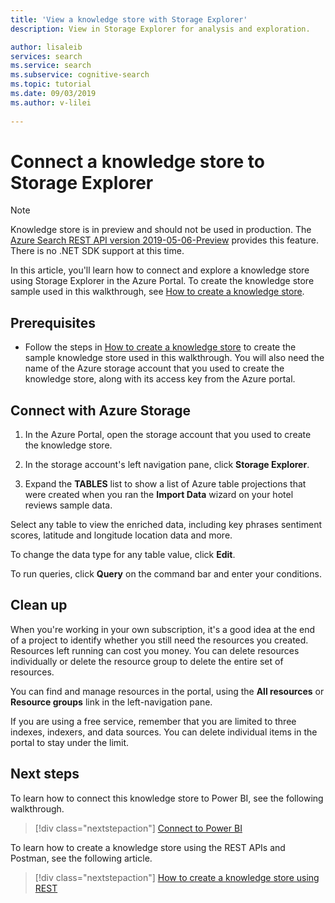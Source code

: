 ```yaml
---
title: 'View a knowledge store with Storage Explorer'
description: View in Storage Explorer for analysis and exploration.  

author: lisaleib
services: search
ms.service: search
ms.subservice: cognitive-search
ms.topic: tutorial
ms.date: 09/03/2019
ms.author: v-lilei
 
---
```

# Connect a knowledge store to Storage Explorer

> [!Note]
> Knowledge store is in preview and should not be used in production. The [Azure Search REST API version 2019-05-06-Preview](search-api-preview.md) provides this feature. There is no .NET SDK support at this time.
>
In this article, you'll learn how to connect and explore a knowledge store using Storage Explorer in the Azure Portal. To create the knowledge store sample used in this walkthrough, see [How to create a knowledge store](knowledge-store-howto-create).

## Prerequisites

+ Follow the steps in [How to create a knowledge store](knowledge-store-howto-create) to create the sample knowledge store used in this walkthrough. You will also need the name of the Azure storage account that you used to create the knowledge store, along with its access key from the Azure portal.

## Connect with Azure Storage

1. In the Azure Portal, open the storage account that you used to create the knowledge store.

1. In the storage account's left navigation pane, click **Storage Explorer**.

1. Expand the **TABLES** list to show a list of Azure table projections that were created when you ran the **Import Data** wizard on your hotel reviews sample data.

Select any table to view the enriched data, including key phrases sentiment scores, latitude and longitude location data and more.

To change the data type for any table value, click **Edit**. 

To run queries, click **Query** on the command bar and enter your conditions.  

## Clean up

When you're working in your own subscription, it's a good idea at the end of a project to identify whether you still need the resources you created. Resources left running can cost you money. You can delete resources individually or delete the resource group to delete the entire set of resources.

You can find and manage resources in the portal, using the **All resources** or **Resource groups** link in the left-navigation pane.

If you are using a free service, remember that you are limited to three indexes, indexers, and data sources. You can delete individual items in the portal to stay under the limit.

## Next steps

To learn how to connect this knowledge store to Power BI, see the following walkthrough.

> [!div class="nextstepaction"]
> [Connect to Power BI](kstore-connect-powerbi.md)

To learn how to create a knowledge store using the REST APIs and Postman, see the following article.  

> [!div class="nextstepaction"]
> [How to create a knowledge store using REST](knowledge-store-howto.md)
